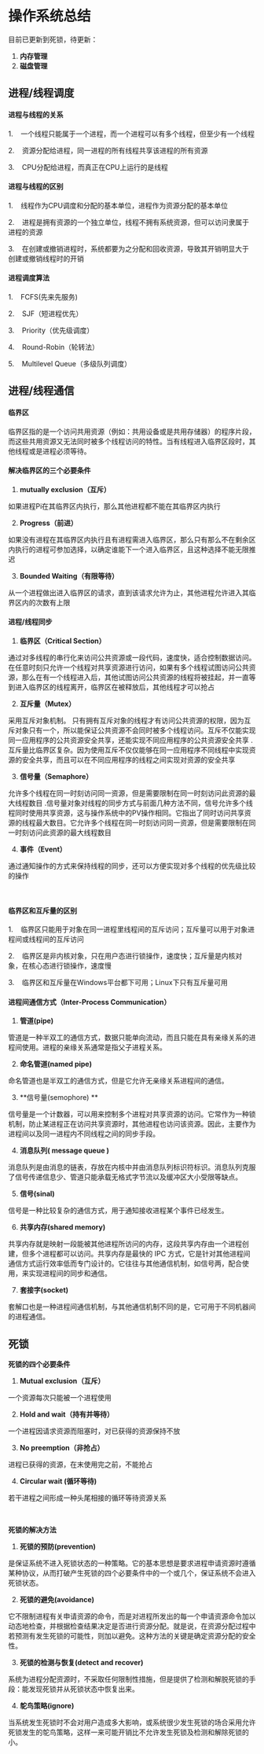 # 操作系统总结

目前已更新到死锁，待更新：

1. **内存管理**
2. **磁盘管理**

## 进程/线程调度

#### 进程与线程的关系

1.    一个线程只能属于一个进程，而一个进程可以有多个线程，但至少有一个线程


2.    资源分配给进程，同一进程的所有线程共享该进程的所有资源


3.    CPU分配给进程，而真正在CPU上运行的是线程





#### 进程与线程的区别

1.    线程作为CPU调度和分配的基本单位，进程作为资源分配的基本单位


2.    进程是拥有资源的一个独立单位，线程不拥有系统资源，但可以访问隶属于进程的资源


3.    在创建或撤销进程时，系统都要为之分配和回收资源，导致其开销明显大于创建或撤销线程时的开销





#### 进程调度算法

1.    FCFS(先来先服务)


2.    SJF（短进程优先）


3.    Priority（优先级调度）


4.    Round-Robin（轮转法）


5.    Multilevel Queue（多级队列调度）


## 进程/线程通信


#### 临界区

临界区指的是一个访问共用资源（例如：共用设备或是共用存储器）的程序片段，而这些共用资源又无法同时被多个线程访问的特性。当有线程进入临界区段时，其他线程或是进程必须等待。



#### 解决临界区的三个必要条件

1. **mutually exclusion（互斥）**

如果进程Pi在其临界区内执行，那么其他进程都不能在其临界区内执行

2. **Progress（前进）**

如果没有进程在其临界区内执行且有进程需进入临界区，那么只有那么不在剩余区内执行的进程可参加选择，以确定谁能下一个进入临界区，且这种选择不能无限推迟

3. **Bounded Waiting（有限等待）**

从一个进程做出进入临界区的请求，直到该请求允许为止，其他进程允许进入其临界区内的次数有上限



#### 进程/线程同步

1. **临界区（Critical Section）**

通过对多线程的串行化来访问公共资源或一段代码，速度快，适合控制数据访问。在任意时刻只允许一个线程对共享资源进行访问，如果有多个线程试图访问公共资源，那么在有一个线程进入后，其他试图访问公共资源的线程将被挂起，并一直等到进入临界区的线程离开，临界区在被释放后，其他线程才可以抢占

2. **互斥量（Mutex）**

采用互斥对象机制。 只有拥有互斥对象的线程才有访问公共资源的权限，因为互斥对象只有一个，所以能保证公共资源不会同时被多个线程访问。互斥不仅能实现同一应用程序的公共资源安全共享，还能实现不同应用程序的公共资源安全共享 .互斥量比临界区复杂。因为使用互斥不仅仅能够在同一应用程序不同线程中实现资源的安全共享，而且可以在不同应用程序的线程之间实现对资源的安全共享

3. **信号量（Semaphore）**

允许多个线程在同一时刻访问同一资源，但是需要限制在同一时刻访问此资源的最大线程数目 .信号量对象对线程的同步方式与前面几种方法不同，信号允许多个线程同时使用共享资源，这与操作系统中的PV操作相同。它指出了同时访问共享资源的线程最大数目。它允许多个线程在同一时刻访问同一资源，但是需要限制在同一时刻访问此资源的最大线程数目

4. **事件（Event）**

通过通知操作的方式来保持线程的同步，还可以方便实现对多个线程的优先级比较的操作

 

#### 临界区和互斥量的区别

1.    临界区只能用于对象在同一进程里线程间的互斥访问；互斥量可以用于对象进程间或线程间的互斥访问


2.    临界区是非内核对象，只在用户态进行锁操作，速度快；互斥量是内核对象，在核心态进行锁操作，速度慢


3.    临界区和互斥量在Windows平台都下可用；Linux下只有互斥量可用





#### 进程间通信方式（Inter-Process Communication）

1. **管道(pipe)**

管道是一种半双工的通信方式，数据只能单向流动，而且只能在具有亲缘关系的进程间使用。进程的亲缘关系通常是指父子进程关系。

2. **命名管道(named pipe)**

命名管道也是半双工的通信方式，但是它允许无亲缘关系进程间的通信。

3. **信号量(semophore) **

信号量是一个计数器，可以用来控制多个进程对共享资源的访问。它常作为一种锁机制，防止某进程正在访问共享资源时，其他进程也访问该资源。因此，主要作为进程间以及同一进程内不同线程之间的同步手段。

4. **消息队列( message queue )**

消息队列是由消息的链表，存放在内核中并由消息队列标识符标识。消息队列克服了信号传递信息少、管道只能承载无格式字节流以及缓冲区大小受限等缺点。

5. **信号(sinal)**

信号是一种比较复杂的通信方式，用于通知接收进程某个事件已经发生。

6. **共享内存(shared memory)**

共享内存就是映射一段能被其他进程所访问的内存，这段共享内存由一个进程创建，但多个进程都可以访问。共享内存是最快的 IPC 方式，它是针对其他进程间通信方式运行效率低而专门设计的。它往往与其他通信机制，如信号两，配合使用，来实现进程间的同步和通信。

7. **套接字(socket)**

套解口也是一种进程间通信机制，与其他通信机制不同的是，它可用于不同机器间的进程通信。

## 死锁

**死锁的四个必要条件**

1. **Mutual exclusion（互斥）**

一个资源每次只能被一个进程使用

2. **Hold and wait（持有并等待）**

一个进程因请求资源而阻塞时，对已获得的资源保持不放

3. **No preemption（非抢占）**

进程已获得的资源，在末使用完之前，不能抢占

4. **Circular wait (循环等待)**

若干进程之间形成一种头尾相接的循环等待资源关系

 

**死锁的解决方法**

1. **死锁的预防(prevention)**

是保证系统不进入死锁状态的一种策略。它的基本思想是要求进程申请资源时遵循某种协议，从而打破产生死锁的四个必要条件中的一个或几个，保证系统不会进入死锁状态。

2. **死锁的避免(avoidance)**

它不限制进程有关申请资源的命令，而是对进程所发出的每一个申请资源命令加以动态地检查，并根据检查结果决定是否进行资源分配。就是说，在资源分配过程中若预测有发生死锁的可能性，则加以避免。这种方法的关键是确定资源分配的安全性。

3. **死锁的检测与恢复(detect and recover)**

系统为进程分配资源时，不采取任何限制性措施，但是提供了检测和解脱死锁的手段：能发现死锁并从死锁状态中恢复出来。

4. **鸵鸟策略(ignore)**

当系统发生死锁时不会对用户造成多大影响，或系统很少发生死锁的场合采用允许死锁发生的鸵鸟策略，这样一来可能开销比不允许发生死锁及检测和解除死锁的小。
